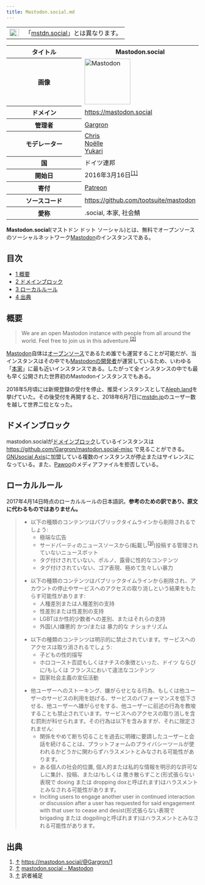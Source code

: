 ```yaml
---
title: Mastodon.social.md
---
```

<div>

<div>

|                                                                                                                                                                                                                                                                                                                                                        |                                                                  |
|--------------------------------------------------------------------------------------------------------------------------------------------------------------------------------------------------------------------------------------------------------------------------------------------------------------------------------------------------------|------------------------------------------------------------------|
| [<img src="/images/thumb/f/fb/Confusion_grey.svg/25px-Confusion_grey.svg.png" srcset="/images/thumb/f/fb/Confusion_grey.svg/38px-Confusion_grey.svg.png 1.5x, /images/thumb/f/fb/Confusion_grey.svg/50px-Confusion_grey.svg.png 2x" width="25" height="19" alt="曖昧さ回避" />](/%E3%83%95%E3%82%A1%E3%82%A4%E3%83%AB:Confusion_grey.svg "曖昧さ回避") | 「[mstdn.social](/Mstdn.social "Mstdn.social")」とは異なります。 |

</div>

<table>
<colgroup>
<col style="width: 50%" />
<col style="width: 50%" />
</colgroup>
<tbody>
<tr class="header">
<th>タイトル</th>
<th><strong>Mastodon.social</strong></th>
</tr>

<tr class="odd">
<th>画像</th>
<td><a href="/%E3%83%95%E3%82%A1%E3%82%A4%E3%83%AB:Mastodon_logo.png" title="Mastodon"><img src="/images/thumb/0/00/Mastodon_logo.png/120px-Mastodon_logo.png" srcset="/images/thumb/0/00/Mastodon_logo.png/180px-Mastodon_logo.png 1.5x, /images/0/00/Mastodon_logo.png 2x" width="120" height="120" alt="Mastodon" /></a></td>
</tr>
<tr class="even">
<th scope="row">ドメイン</th>
<td><a href="https://mastodon.social" rel="nofollow">https://mastodon.social</a></td>
</tr>
<tr class="odd">
<th scope="row">管理者</th>
<td><a href="https://mastodon.social/@Gargron" rel="nofollow">Gargron</a></td>
</tr>
<tr class="even">
<th scope="row">モデレーター</th>
<td><a href="https://mastodon.social/@CM_chrismartin" rel="nofollow">Chris</a><br />
<a href="https://mastodon.social/@CM_noelle" rel="nofollow">Noëlle</a><br />
<a href="https://mastodon.social/@Yukari" rel="nofollow">Yukari</a></td>
</tr>
<tr class="odd">
<th scope="row">国</th>
<td>ドイツ連邦</td>
</tr>
<tr class="even">
<th scope="row">開始日</th>
<td>2016年3月16日<sup><a href="#cite_note-1">[1]</a></sup></td>
</tr>
<tr class="odd">
<th scope="row">寄付</th>
<td><a href="https://www.patreon.com/user?u=619786" rel="nofollow">Patreon</a></td>
</tr>
<tr class="even">
<th scope="row">ソースコード</th>
<td><a href="https://github.com/tootsuite/mastodon" rel="nofollow">https://github.com/tootsuite/mastodon</a></td>
</tr>
<tr class="odd">
<th scope="row">愛称</th>
<td>.social, 本家, 社会鯖</td>
</tr>
</tbody>
</table>

**Mastodon.social**(マストドン ドット ソーシャル)とは、無料でオープンソースのソーシャルネットワーク[Mastodon](/Mastodon "Mastodon")のインスタンスである。

<div>

<div lang="ja" dir="ltr">

## 目次

</div>

-   [1 概要](#.E6.A6.82.E8.A6.81)
-   [2 ドメインブロック](#.E3.83.89.E3.83.A1.E3.82.A4.E3.83.B3.E3.83.96.E3.83.AD.E3.83.83.E3.82.AF)
-   [3 ローカルルール](#.E3.83.AD.E3.83.BC.E3.82.AB.E3.83.AB.E3.83.AB.E3.83.BC.E3.83.AB)
-   [4 出典](#.E5.87.BA.E5.85.B8)

</div>

## 概要

> We are an open Mastodon instance with people from all around the world. Feel free to join us in this adventure.<sup>[\[2\]](#cite_note-2)</sup>

[Mastodon](/Mastodon "Mastodon")自体は[オープンソース](/%E3%82%AA%E3%83%BC%E3%83%97%E3%83%B3%E3%82%BD%E3%83%BC%E3%82%B9 "オープンソース")であるため誰でも運営することが可能だが、当インスタンスはその中でも[Mastodonの開発者](/Eugen_Rochko "Eugen Rochko")が運営しているため、いわゆる「[本家](/%E6%9C%AC%E5%AE%B6 "本家")」に最も近いインスタンスである。したがって全インスタンスの中でも最も早く公開された世界初のMastodonインスタンスでもある。

2018年5月頃には新規登録の受付を停止、推奨インスタンスとして[Aleph.land](/Aleph.land "Aleph.land (存在しないページ)")を挙げていた。その後受付を再開すると、2018年6月7日に[mstdn.jp](/Mstdn.jp "Mstdn.jp")のユーザー数を越して世界二位となった。

## ドメインブロック

mastodon.socialが[ドメインブロック](/%E3%83%89%E3%83%A1%E3%82%A4%E3%83%B3%E3%83%96%E3%83%AD%E3%83%83%E3%82%AF "ドメインブロック")しているインスタンスは <a href="https://github.com/Gargron/mastodon.social-misc" rel="nofollow">https://github.com/Gargron/mastodon.social-misc</a> で見ることができる。[GNUsocial Axis](/GNUsocial_Axis "GNUsocial Axis")に加盟している複数のインスタンスが停止またはサイレンスになっている。また、[Pawoo](/Pawoo "Pawoo")のメディアファイルを拒否している。

## ローカルルール

2017年4月14日時点のローカルルールの日本語訳。**参考のための訳であり、原文に代わるものではありません。**

> -   以下の種類のコンテンツはパブリックタイムラインから削除されるでしょう:
>     -   極端な広告
>     -   サードパーティのニュースソースから(転載し<sup>[\[3\]](#cite_note-3)</sup>)投稿する管理されていないニュースボット
>     -   タグ付けされていない、ポルノ、露骨に性的なコンテンツ
>     -   タグ付けされていない、ゴア表現、極めて生々しい暴力
>
> <!-- -->
>
> -   以下の種類のコンテンツはパブリックタイムラインから削除され、アカウントの停止やサービスへのアクセスの取り消しという結果をもたらす可能性があります:
>     -   人種差別または人種差別の支持
>     -   性差別または性差別の支持
>     -   LGBTほか性的少数者への差別、またはそれらの支持
>     -   外国(人)嫌悪的 かつ/または 暴力的な ナショナリズム
>
> <!-- -->
>
> -   以下の種類のコンテンツは明示的に禁止されています。サービスへのアクセスは取り消されるでしょう:
>     -   子どもの性的描写
>     -   ホロコースト否認もしくはナチスの象徴といった、ドイツ ならびに/もしくは フランスにおいて違法なコンテンツ
>     -   国家社会主義の宣伝活動
>
> <!-- -->
>
> -   他ユーザーへのストーキング、嫌がらせとなる行為、もしくは他ユーザーのサービスの利用を妨げる、サービスのパフォーマンスを低下させる、他ユーザーへ嫌がらせをする、他ユーザーに前述の行為を教唆することも禁止されています。サービスへのアクセスの取り消しを含む罰則が科せられます。その行為は以下を含みますが、それに限定されません:
>     -   関係をやめて断ち切ることを過去に明確に要請したユーザーと会話を続けることは、プラットフォームのプライバシーツールが使われるかどうかに関わらずハラスメントとみなされる可能性があります。
>     -   ある個人の社会的位置, 個人的または私的な情報を明示的な許可なしに集計、投稿、または/もしくは 撒き散らすこと(形式張らない表現で doxing または dropping doxと呼ばれます)はハラスメントとみなされる可能性があります。
>     -   Inciting users to engage another user in continued interaction or discussion after a user has requested for said engagement with that user to cease and desist(形式張らない表現で brigading または dogpilingと呼ばれます)はハラスメントとみなされる可能性があります。

## 出典

<div>

1.  [↑](#cite_ref-1) <a href="https://mastodon.social/@Gargron/1" rel="nofollow">https://mastodon.social/@Gargron/1</a>
2.  [↑](#cite_ref-2) <a href="https://mastodon.social/about/more" rel="nofollow">mastodon.social - Mastodon</a>
3.  [↑](#cite_ref-3) 訳者補足

</div>

</div>
